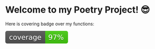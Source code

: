 # Welcome to my Poetry Project! :sunglasses:

Here is covering badge over my functions:

![Coverage badge](https://github.com/FrancoisRoussel/Poetry-Project/blob/main/coverage.svg)

